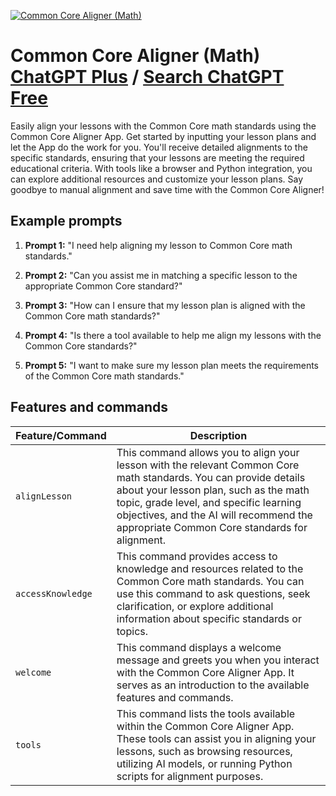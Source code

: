 
[![Common Core Aligner (Math)](https://files.oaiusercontent.com/file-fj9A0k71Ja2wcYpMi7i23vZV?se=2123-10-17T07%3A02%3A10Z&sp=r&sv=2021-08-06&sr=b&rscc=max-age%3D31536000%2C%20immutable&rscd=attachment%3B%20filename%3De23b2d60-1ae7-4354-966f-415387a8a61d.png&sig=f1QH77Li33WJVFJS8on%2BcqcEF4CaDnmCVIkW9L/VP9M%3D)](https://chat.openai.com/g/g-0tVq6MK9W-common-core-aligner-math)

# Common Core Aligner (Math) [ChatGPT Plus](https://chat.openai.com/g/g-0tVq6MK9W-common-core-aligner-math) / [Search ChatGPT Free](https://gptcall.net/index.html#/?search=Common%20Core%20Aligner%20(Math))

Easily align your lessons with the Common Core math standards using the Common Core Aligner App. Get started by inputting your lesson plans and let the App do the work for you. You'll receive detailed alignments to the specific standards, ensuring that your lessons are meeting the required educational criteria. With tools like a browser and Python integration, you can explore additional resources and customize your lesson plans. Say goodbye to manual alignment and save time with the Common Core Aligner!

## Example prompts

1. **Prompt 1:** "I need help aligning my lesson to Common Core math standards."

2. **Prompt 2:** "Can you assist me in matching a specific lesson to the appropriate Common Core standard?"

3. **Prompt 3:** "How can I ensure that my lesson plan is aligned with the Common Core math standards?"

4. **Prompt 4:** "Is there a tool available to help me align my lessons with the Common Core standards?"

5. **Prompt 5:** "I want to make sure my lesson plan meets the requirements of the Common Core math standards."


## Features and commands

| Feature/Command | Description |
| --- | --- |
| `alignLesson` | This command allows you to align your lesson with the relevant Common Core math standards. You can provide details about your lesson plan, such as the math topic, grade level, and specific learning objectives, and the AI will recommend the appropriate Common Core standards for alignment. |
| `accessKnowledge` | This command provides access to knowledge and resources related to the Common Core math standards. You can use this command to ask questions, seek clarification, or explore additional information about specific standards or topics. |
| `welcome` | This command displays a welcome message and greets you when you interact with the Common Core Aligner App. It serves as an introduction to the available features and commands. |
| `tools` | This command lists the tools available within the Common Core Aligner App. These tools can assist you in aligning your lessons, such as browsing resources, utilizing AI models, or running Python scripts for alignment purposes. |



